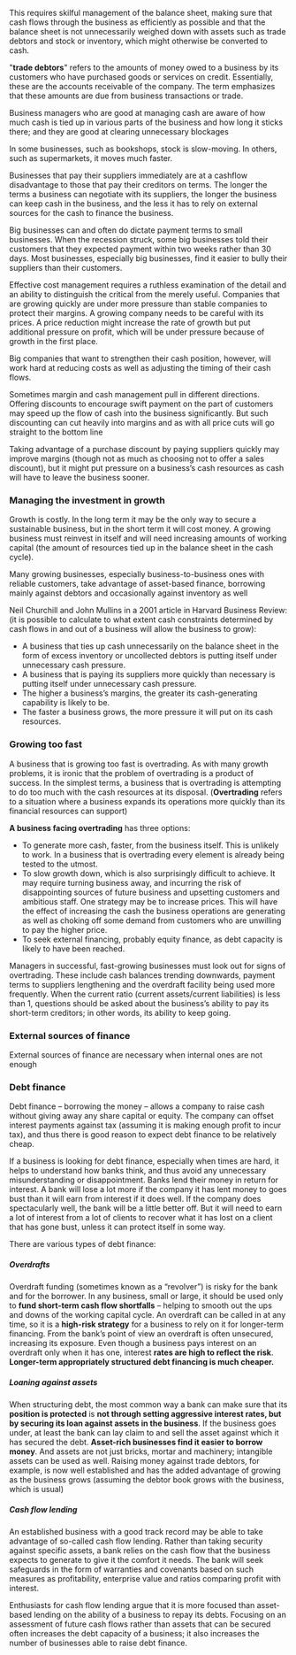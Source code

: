 This requires skilful management of the balance sheet, making sure that cash flows through the business as efficiently as possible and that the balance sheet is not unnecessarily weighed down with assets such as trade debtors and stock or inventory, which might otherwise be converted to cash.

"**trade debtors**" refers to the amounts of money owed to a business by its customers who have purchased goods or services on credit. Essentially, these are the accounts receivable of the company. The term emphasizes that these amounts are due from business transactions or trade.

Business managers who are good at managing cash are aware of how much cash is tied up in various parts of the business and how long it sticks there; and they are good at clearing unnecessary blockages

In some businesses, such as bookshops, stock is slow-moving. In others, such as supermarkets, it moves much faster.

Businesses that pay their suppliers immediately are at a cashflow disadvantage to those that pay their creditors on terms. The longer the terms a business can negotiate with its suppliers, the longer the business can keep cash in the business, and the less it has to rely on external sources for the cash to finance the business.

Big businesses can and often do dictate payment terms to small businesses. When the recession struck, some big businesses told their customers that they expected payment within two weeks rather than 30 days. Most businesses, especially big businesses, find it easier to bully their suppliers than their customers.

Effective cost management requires a ruthless examination of the detail and an ability to distinguish the critical from the merely useful. Companies that are growing quickly are under more pressure than stable companies to protect their margins. A growing company needs to be careful with its prices. A price reduction might increase the rate of growth but put additional pressure on profit, which will be under pressure because of growth in the first place.


Big companies that want to strengthen their cash position, however, will work hard at reducing costs as well as adjusting the timing of their cash flows.

Sometimes margin and cash management pull in different directions. Offering discounts to encourage swift payment on the part of customers may speed up the flow of cash into the business significantly. But such discounting can cut heavily into margins and as with all price cuts will go straight to the bottom line

Taking advantage of a purchase discount by paying suppliers quickly may improve margins (though not as much as choosing not to offer a sales discount), but it might put pressure on a business’s cash resources as cash will have to leave the business sooner.

### Managing the investment in growth

Growth is costly. In the long term it may be the only way to secure a sustainable business, but in the short term it will cost money. A growing business must reinvest in itself and will need increasing amounts of working capital (the amount of resources tied up in the balance sheet in the cash cycle).

Many growing businesses, especially business-to-business ones with reliable customers, take advantage of asset-based finance, borrowing mainly against debtors and occasionally against inventory as well

Neil Churchill and John Mullins in a 2001 article in Harvard Business Review:
(it is possible to calculate to what extent cash constraints determined by cash flows in and out of a business will allow the business to grow):

- A business that ties up cash unnecessarily on the balance sheet in the form of excess inventory or uncollected debtors is putting itself under unnecessary cash pressure.
- A business that is paying its suppliers more quickly than necessary is putting itself under unnecessary cash pressure.
- The higher a business’s margins, the greater its cash-generating capability is likely to be.
- The faster a business grows, the more pressure it will put on its cash resources.

### Growing too fast

A business that is growing too fast is overtrading. As with many growth problems, it is ironic that the problem of overtrading is a product of success. In the simplest terms, a business that is overtrading is attempting to do too much with the cash resources at its disposal. 
(**Overtrading** refers to a situation where a business expands its operations more quickly than its financial resources can support)

**A business facing overtrading** has three options:

- To generate more cash, faster, from the business itself. This is unlikely to work. In a business that is overtrading every element is already being tested to the utmost.
- To slow growth down, which is also surprisingly difficult to achieve. It may require turning business away, and incurring the risk of disappointing sources of future business and upsetting customers and ambitious staff. One strategy may be to increase prices. This will have the effect of increasing the cash the business operations are generating as well as choking off some demand from customers who are unwilling to pay the higher price.
- To seek external financing, probably equity finance, as debt capacity is likely to have been reached.

Managers in successful, fast-growing businesses must look out for signs of overtrading. These include cash balances trending downwards, payment terms to suppliers lengthening and the overdraft facility being used more frequently. When the current ratio (current assets/current liabilities) is less than 1, questions should be asked about the business’s ability to pay its short-term creditors; in other words, its ability to keep going.

### External sources of finance
External sources of finance are necessary when internal ones are not enough

### Debt finance
Debt finance – borrowing the money – allows a company to raise cash without giving away any share capital or equity. The company can offset interest payments against tax (assuming it is making enough profit to incur tax), and thus there is good reason to expect debt finance to be relatively cheap.

If a business is looking for debt finance, especially when times are hard, it helps to understand how banks think, and thus avoid any unnecessary misunderstanding or disappointment. Banks lend their money in return for interest. A bank will lose a lot more if the company it has lent money to goes bust than it will earn from interest if it does well. If the company does spectacularly well, the bank will be a little better off. But it will need to earn a lot of interest from a lot of clients to recover what it has lost on a client that has gone bust, unless it can protect itself in some way.

There are various types of debt finance:

##### Overdrafts
Overdraft funding (sometimes known as a “revolver”) is risky for the bank and for the borrower. In any business, small or large, it should be used only to **fund short-term cash flow shortfalls** – helping to smooth out the ups and downs of the working capital cycle. An overdraft can be called in at any time, so it is a **high-risk strategy** for a business to rely on it for longer-term financing. From the bank’s point of view an overdraft is often unsecured, increasing its exposure. Even though a business pays interest on an overdraft only when it has one, interest **rates are high to reflect the risk**. **Longer-term appropriately structured debt financing is much cheaper.**

##### Loaning against assets
When structuring debt, the most common way a bank can make sure that its **position is protected** is **not through setting aggressive interest rates, but by securing its loan against assets in the business**. If the business goes under, at least the bank can lay claim to and sell the asset against which it has secured the debt. **Asset-rich businesses find it easier to borrow money**. And assets are not just bricks, mortar and machinery; intangible assets can be used as well. Raising money against trade debtors, for example, is now well established and has the added advantage of growing as the business grows (assuming the debtor book grows with the business, which is usual)

##### Cash flow lending
An established business with a good track record may be able to take advantage of so-called cash flow lending. Rather than taking security against specific assets, a bank relies on the cash flow that the business expects to generate to give it the comfort it needs. The bank will seek safeguards in the form of warranties and covenants based on such measures as profitability, enterprise value and ratios comparing profit with interest.

Enthusiasts for cash flow lending argue that it is more focused than asset-based lending on the ability of a business to repay its debts. Focusing on an assessment of future cash flows rather than assets that can be secured often increases the debt capacity of a business; it also increases the number of businesses able to raise debt finance.